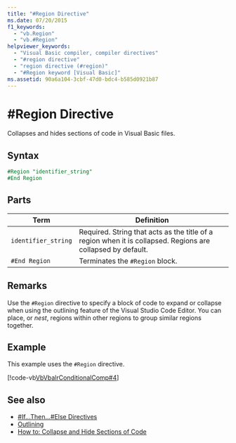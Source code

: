```yaml
---
title: "#Region Directive"
ms.date: 07/20/2015
f1_keywords: 
  - "vb.Region"
  - "vb.#Region"
helpviewer_keywords: 
  - "Visual Basic compiler, compiler directives"
  - "#region directive"
  - "region directive (#region)"
  - "#Region keyword [Visual Basic]"
ms.assetid: 90a6a104-3cbf-47d0-bdc4-b585d0921b87
---
```

# #Region Directive

Collapses and hides sections of code in Visual Basic files.  
  
## Syntax  

```vb
#Region "identifier_string"  
#End Region  
```  
  
## Parts  
  
|Term|Definition|  
|---|---|  
|`identifier_string`|Required. String that acts as the title of a region when it is collapsed. Regions are collapsed by default.|  
|`#End Region`|Terminates the `#Region` block.|  
  
## Remarks  

 Use the `#Region` directive to specify a block of code to expand or collapse when using the outlining feature of the Visual Studio Code Editor. You can place, or *nest*, regions within other regions to group similar regions together.  
  
## Example  

 This example uses the `#Region` directive.  
  
 [!code-vb[VbVbalrConditionalComp#4](~/samples/snippets/visualbasic/VS_Snippets_VBCSharp/VbVbalrConditionalComp/VB/Class1.vb#4)]  
  
## See also

- [#If...Then...#Else Directives](if-then-else-directives.md)
- [Outlining](/visualstudio/ide/outlining)
- [How to: Collapse and Hide Sections of Code](../../programming-guide/program-structure/how-to-collapse-and-hide-sections-of-code.md)
